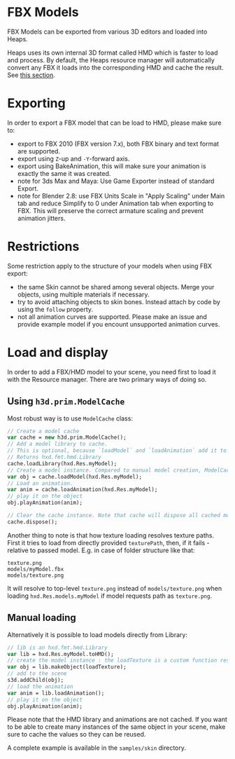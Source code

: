 # FBX Models

FBX Models can be exported from various 3D editors and loaded into Heaps.

Heaps uses its own internal 3D format called HMD which is faster to load and process. By default, the Heaps resource manager will automatically convert any FBX it loads into the corresponding HMD and cache the result. See [this section](https://github.com/ncannasse/heaps/wiki/Resource-Management).

# Exporting

In order to export a FBX model that can be load to HMD, please make sure to:

 * export to FBX 2010 (FBX version 7.x), both FBX binary and text format are supported.
 * export using `Z`-up and `-Y`-forward axis.
 * export using BakeAnimation, this will make sure your animation is exactly the same it was created.
 * note for 3ds Max and Maya: Use Game Exporter instead of standard Export.
 * note for Blender 2.8: use FBX Units Scale in "Apply Scaling" under Main tab and reduce Simplify to 0 under Animation tab when exporting to FBX. This will preserve the correct armature scaling and prevent animation jitters.

# Restrictions

Some restriction apply to the structure of your models when using FBX export:

 * the same Skin cannot be shared among several objects. Merge your objects, using multiple materials if necessary.
 * try to avoid attaching objects to skin bones. Instead attach by code by using the `follow` property.
 * not all animation curves are supported. Please make an issue and provide example model if you encount unsupported animation curves.

# Load and display

In order to add a FBX/HMD model to your scene, you need first to load it with the Resource manager. There are two primary ways of doing so.

## Using `h3d.prim.ModelCache`

Most robust way is to use `ModelCache` class:

```haxe
// Create a model cache
var cache = new h3d.prim.ModelCache();
// Add a model library to cache.
// This is optional, because `loadModel` and `loadAnimation` add it to cache automatically.
// Returns hxd.fmt.hmd.Library
cache.loadLibrary(hxd.Res.myModel);
// Create a model instance. Compared to manual model creation, ModelCache loads textures automatically.
var obj = cache.loadModel(hxd.Res.myModel);
// Load an animation.
var anim = cache.loadAnimation(hxd.Res.myModel);
// play it on the object
obj.playAnimation(anim);

// Clear the cache instance. Note that cache will dispose all cached model textures as well.
cache.dispose();
```

Another thing to note is that how texture loading resolves texture paths. First it tries to load from directly provided `texturePath`, then, if it fails - relative to passed model. E.g. in case of folder structure like that:

```
texture.png
models/myModel.fbx
models/texture.png
```

It will resolve to top-level `texture.png` instead of `models/texture.png` when loading `hxd.Res.models.myModel` if model requests path as `texture.png`.


## Manual loading

Alternatively it is possible to load models directly from Library:

```haxe
// lib is an hxd.fmt.hmd.Library
var lib = hxd.Res.myModel.toHMD();
// create the model instance : the loadTexture is a custom function responsible for loading the model texture
var obj = lib.makeObject(loadTexture);
// add to the scene
s3d.addChild(obj);
// load the animation
var anim = lib.loadAnimation();
// play it on the object
obj.playAnimation(anim);
```

Please note that the HMD library and animations are not cached. If you want to be able to create many instances of the same object in your scene, make sure to cache the values so they can be reused.

A complete example is available in the `samples/skin` directory.
